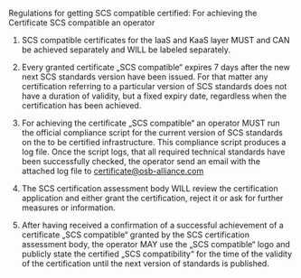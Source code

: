 Regulations for getting SCS compatible certified: 
For achieving the Certificate SCS compatible  an operator 

1. SCS compatible certificates for the IaaS and KaaS layer  MUST and CAN be achieved separately and WILL be labeled separately.
2. Every granted certificate „SCS compatible“ expires 7 days after the new next SCS standards version have been issued. For that matter any certification referring to a particular version of SCS standards does not have a duration of validity, but a fixed expiry date, regardless when the certification has been achieved.  
3. For achieving the certificate „SCS compatible“ an operator MUST run the official compliance script for the current version of SCS standards on the to be certified infrastructure. This compliance script produces a log file. Once the script logs, that all required technical standards have been successfully checked, the operator send an email with the attached log file to 
certificate@osb-alliance.com

5. The SCS certification assessment body WILL review the certification application and either grant the certification, reject it or ask for further measures or information.
6. After having received a confirmation of a successful achievement of a certificate „SCS compatible“ granted by the SCS certification assessment body, the operator MAY use the „SCS compatible“ logo and publicly state the certified „SCS compatibility“ for the time of the validity of the certification until the next version of standards is published.  
